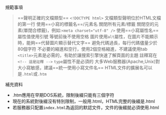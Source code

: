 規範事項
>==聲明正確的文檔類型== `<!DOCTYPE html>`
>文檔類型聲明位於HTML文檔的第一行
>使用==小寫的標籤名==/元素名
>關閉所有元素/標籤
>關閉空的元素(單閉合標籤)，例如:`<meta charset="utf-8" />`
>使用==小寫屬性名==
>屬性值使用引號
>等號前後不使用空格
>圖片使用`alt`屬性，在圖片不能顯示時，能夠==代替圖片顯示替代文字==
>避免代碼過長，每行代碼儘量少於80個字符
>不必要的縮進和空行，使用2個空格縮進，不建議使用tab
>`<title>`元素是必需的，有助於讓搜索引擎快速了解頁面的主題
>註釋寫在`<!-- 這是註釋 -->`
>`type`屬性不是必須的
>大多Web服務器(Apache,Unix)對大小寫敏感，建議==統一使用小寫文件名==
>HTML文件的擴展名可以是`.html`或`.htm`

補充資料
- .htm應用在早期DOS系統，限制後綴只能有三個字符
- 現在的系統對後綴沒有特別限制，一般用.html，HTML完整的後綴是.html
- 若服務器只配置`index.html`為返回的默認文件，文件的後綴就必須使用.html